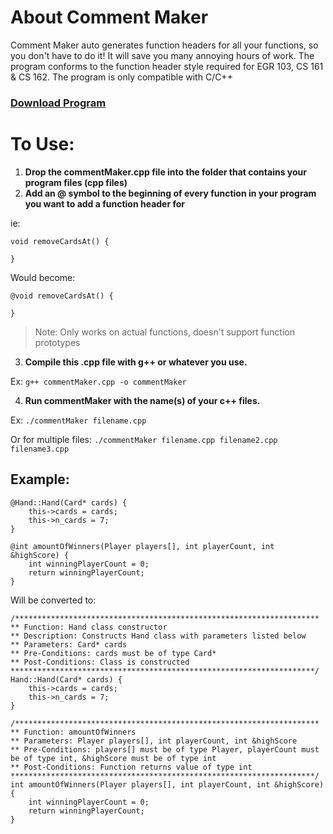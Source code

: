 # About Comment Maker
 Comment Maker auto generates function headers for all your functions, so you don't have to do it! It will save you many annoying hours of work. The program conforms to the function header style required for EGR 103, CS 161 & CS 162. The program is only compatible with C/C++

### [Download Program](https://downgit.github.io/#/home?url=https://github.com/ipoogleduck/Comment-Maker/blob/main/commentMaker.cpp)

# To Use:
1. **Drop the commentMaker.cpp file into the folder that contains your program files (cpp files)**
2. **Add an @ symbol to the beginning of every function in your program you want to add a function header for**

ie:
```
void removeCardsAt() {

}
```

Would become:
```
@void removeCardsAt() {

}
```

>Note: Only works on actual functions, doesn't support function prototypes
>

3. **Compile this .cpp file with g++ or whatever you use.**

Ex: ```g++ commentMaker.cpp -o commentMaker```

4. **Run commentMaker with the name(s) of your c++ files.**

Ex: ```./commentMaker filename.cpp```

Or for multiple files: ```./commentMaker filename.cpp filename2.cpp filename3.cpp```

## Example:
```
@Hand::Hand(Card* cards) {
    this->cards = cards;
    this->n_cards = 7;
}

@int amountOfWinners(Player players[], int playerCount, int &highScore) {
    int winningPlayerCount = 0;
    return winningPlayerCount;
}
```
Will be converted to:
```
/********************************************************************
** Function: Hand class constructor
** Description: Constructs Hand class with parameters listed below
** Parameters: Card* cards
** Pre-Conditions: cards must be of type Card*
** Post-Conditions: Class is constructed
********************************************************************/
Hand::Hand(Card* cards) {
    this->cards = cards;
    this->n_cards = 7;
}

/********************************************************************
** Function: amountOfWinners
** Parameters: Player players[], int playerCount, int &highScore
** Pre-Conditions: players[] must be of type Player, playerCount must be of type int, &highScore must be of type int
** Post-Conditions: Function returns value of type int
********************************************************************/
int amountOfWinners(Player players[], int playerCount, int &highScore) {
    int winningPlayerCount = 0;
    return winningPlayerCount;
}
```
